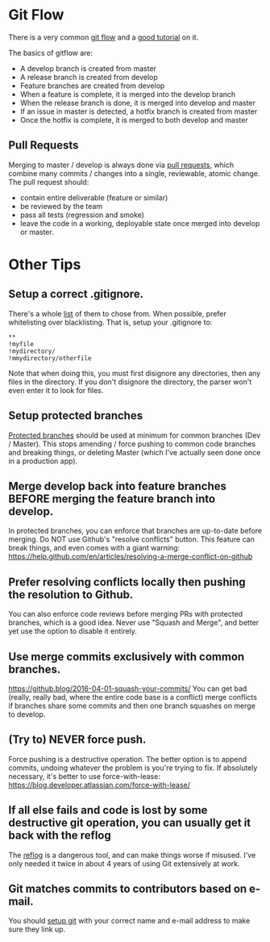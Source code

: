 # Git Flow

There is a very common [git flow](https://nvie.com/posts/a-successful-git-branching-model/) and a [good tutorial](https://www.atlassian.com/git/tutorials/comparing-workflows/gitflow-workflow) on it.

The basics of gitflow are:
- A develop branch is created from master
- A release branch is created from develop
- Feature branches are created from develop
- When a feature is complete, it is merged into the develop branch
- When the release branch is done, it is merged into develop and master
- If an issue in master is detected, a hotfix branch is created from master
- Once the hotfix is complete, it is merged to both develop and master

## Pull Requests

Merging to master / develop is always done via [pull requests](https://www.atlassian.com/git/tutorials/making-a-pull-request), which combine many commits / changes into a single, reviewable, atomic change.  The pull request should:
- contain entire deliverable (feature or similar)
- be reviewed by the team
- pass all tests (regression and smoke)
- leave the code in a working, deployable state once merged into develop or master.

# Other Tips

## Setup a correct .gitignore.
There's a whole [list](https://github.com/github/gitignore) of them to chose from.  When possible, prefer whitelisting over blacklisting.  That is, setup your .gitignore to:

```
**
!myfile
!mydirectory/
!mmydirectory/otherfile
```

Note that when doing this, you must first disignore any directories, then any files in the directory.  If you don't disignore the directory, the parser won't even enter it to look for files.

## Setup protected branches
[Protected branches](https://help.github.com/en/articles/about-protected-branches) should be used at minimum for common branches (Dev / Master).  This stops amending / force pushing to common code branches and breaking things, or deleting Master (which I've actually seen done once in a production app).

## Merge develop back into feature branches BEFORE merging the feature branch into develop. 

In protected branches, you can enforce that branches are up-to-date before merging. Do NOT use Github's "resolve conflicts" button.  This feature can break things, and even comes with a giant warning: https://help.github.com/en/articles/resolving-a-merge-conflict-on-github 

## Prefer resolving conflicts locally then pushing the resolution to Github.

You can also enforce code reviews before merging PRs with protected branches, which is a good idea. Never use "Squash and Merge", and better yet use the option to disable it entirely.

## Use merge commits exclusively with common branches.

https://github.blog/2016-04-01-squash-your-commits/  You can get bad (really, really bad, where the entire code base is a conflict) merge conflicts if branches share some commits and then one branch squashes on merge to develop.

## (Try to) NEVER force push.

Force pushing is a destructive operation.  The better option is to append commits, undoing whatever the problem is you're trying to fix.  If absolutely necessary, it's better to use force-with-lease: https://blog.developer.atlassian.com/force-with-lease/

## If all else fails and code is lost by some destructive git operation, you can usually get it back with the reflog

The [reflog](https://www.atlassian.com/git/tutorials/rewriting-history/git-reflog) is a dangerous tool, and can make things worse if misused.  I've only needed it twice in about 4 years of using Git extensively at work.

## Git matches commits to contributors based on e-mail.

You should [setup git](https://git-scm.com/book/en/v2/Getting-Started-First-Time-Git-Setup) with your correct name and e-mail address to make sure they link up.
